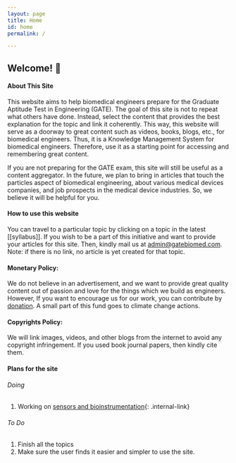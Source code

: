 ```yaml
---
layout: page
title: Home
id: home
permalink: /

---
```



## Welcome! 🌱

#### About This Site
This website aims to help biomedical engineers prepare for the Graduate Aptitude Test in Engineering (GATE). The goal of this site is not to repeat what others have done. Instead, select the content that provides the best explanation for the topic and link it coherently. This way, this website will serve as a doorway to great content such as videos, books, blogs, etc., for biomedical engineers. Thus, it is a Knowledge Management System for biomedical engineers. Therefore, use it as a starting point for accessing and remembering great content.

If you are not preparing for the GATE exam, this site will still be useful as a content aggregator. In the future, we plan to bring in articles that touch the particles aspect of biomedical engineering, about various medical devices companies, and job prospects in the medical device industries. So, we believe it will be helpful for you.

#### How to use this website
You can travel to a particular topic by clicking on a topic in the latest [[syllabus]]. If you wish to be a part of this initiative and want to provide your articles for this site. Then, kindly mail us at [admin@gatebiomed.com](mailto:admin@gatebiomed.com). Note: if there is no link, no article is yet created for that topic.

#### Monetary Policy:
We do not believe in an advertisement, and we want to provide great quality content out of passion and love for the things which we build as engineers. However, If you want to encourage us for our work, you can contribute by [donation](https://www.buymeacoffee.com/gateBiomed). A small part of this fund goes to climate change actions.

#### Copyrights Policy:
We will link images, videos, and other blogs from the internet to avoid any copyright infringement. If you used book journal papers, then kindly cite them.


#### Plans for the site

###### Doing
1. Working on [sensors and bioinstrumentation](/syllabus#sensors-and-bioinstrumentation){: .internal-link}

###### To Do
1. Finish all the topics
2. Make sure the user finds it easier and simpler to use the site.




<style>
  .wrapper {
    max-width: 46em;
  }
</style>
